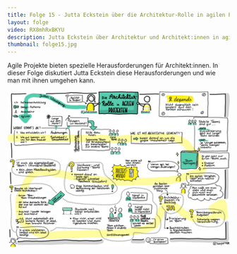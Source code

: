 ```yaml
---
title: Folge 15 - Jutta Eckstein über die Architektur-Rolle in agilen Projekten
layout: folge
video: RX8mhRxBKYU
description: Jutta Eckstein über Architektur und Architekt:innen in agilen Projekten
thumbnail: folge15.jpg
---
```


Agile Projekte bieten spezielle Herausforderungen für
Architekt:innen. In dieser Folge diskutiert Jutta Eckstein diese
Herausforderungen und wie man mit ihnen umgehen kann.

![Sketchnote](/sketchnotes/folge15.jpg "Sketchnote")
